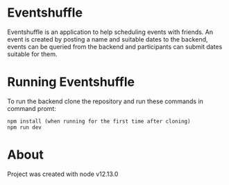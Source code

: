 # Eventshuffle
Eventshuffle is an application to help scheduling events with friends.
An event is created by posting a name and suitable dates to the backend, events can be queried from the backend and participants can submit dates suitable for them.

# Running Eventshuffle
To run the backend clone the repository and run these commands in command promt:
```
npm install (when running for the first time after cloning)
npm run dev
```

# About
Project was created with node v12.13.0
